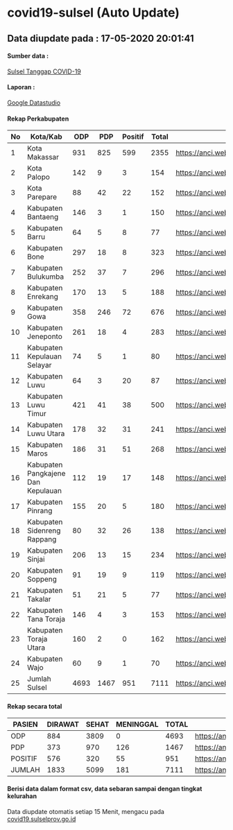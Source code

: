 
# covid19-sulsel (Auto Update)

## Data diupdate pada : 17-05-2020 20:01:41

#### Sumber data :
[Sulsel Tanggap COVID-19](https://covid19.sulselprov.go.id)

#### Laporan :
[Google Datastudio](https://datastudio.google.com/s/jythWGc1j4w)

#### Rekap Perkabupaten 
|No|Kota/Kab|ODP|PDP|Positif|Total|Link|
| --- | --- | --- | --- | --- | --- | --- |
|1|Kota Makassar|931|825|599|2355|https://anci.web.id/cor/kota_makassar|
|2|Kota Palopo|142|9|3|154|https://anci.web.id/cor/kota_palopo|
|3|Kota Parepare|88|42|22|152|https://anci.web.id/cor/kota_parepare|
|4|Kabupaten Bantaeng|146|3|1|150|https://anci.web.id/cor/kabupaten_bantaeng|
|5|Kabupaten Barru|64|5|8|77|https://anci.web.id/cor/kabupaten_barru|
|6|Kabupaten Bone|297|18|8|323|https://anci.web.id/cor/kabupaten_bone|
|7|Kabupaten Bulukumba|252|37|7|296|https://anci.web.id/cor/kabupaten_bulukumba|
|8|Kabupaten Enrekang|170|13|5|188|https://anci.web.id/cor/kabupaten_enrekang|
|9|Kabupaten Gowa|358|246|72|676|https://anci.web.id/cor/kabupaten_gowa|
|10|Kabupaten Jeneponto|261|18|4|283|https://anci.web.id/cor/kabupaten_jeneponto|
|11|Kabupaten Kepulauan Selayar|74|5|1|80|https://anci.web.id/cor/kabupaten_kepulauan_selayar|
|12|Kabupaten Luwu|64|3|20|87|https://anci.web.id/cor/kabupaten_luwu|
|13|Kabupaten Luwu Timur|421|41|38|500|https://anci.web.id/cor/kabupaten_luwu_timur|
|14|Kabupaten Luwu Utara|178|32|31|241|https://anci.web.id/cor/kabupaten_luwu_utara|
|15|Kabupaten Maros|186|31|51|268|https://anci.web.id/cor/kabupaten_maros|
|16|Kabupaten Pangkajene Dan Kepulauan|112|19|17|148|https://anci.web.id/cor/kabupaten_pangkajene_dan_kepulauan|
|17|Kabupaten Pinrang|155|20|5|180|https://anci.web.id/cor/kabupaten_pinrang|
|18|Kabupaten Sidenreng Rappang|80|32|26|138|https://anci.web.id/cor/kabupaten_sidenreng_rappang|
|19|Kabupaten Sinjai|206|13|15|234|https://anci.web.id/cor/kabupaten_sinjai|
|20|Kabupaten Soppeng|91|19|9|119|https://anci.web.id/cor/kabupaten_soppeng|
|21|Kabupaten Takalar|51|21|5|77|https://anci.web.id/cor/kabupaten_takalar|
|22|Kabupaten Tana Toraja|146|4|3|153|https://anci.web.id/cor/kabupaten_tana_toraja|
|23|Kabupaten Toraja Utara|160|2|0|162|https://anci.web.id/cor/kabupaten_toraja_utara|
|24|Kabupaten Wajo|60|9|1|70|https://anci.web.id/cor/kabupaten_wajo|
|25|Jumlah Sulsel|4693|1467|951|7111|https://anci.web.id/cor/jumlah_sulsel|

#### Rekap secara total

| PASIEN | DIRAWAT | SEHAT | MENINGGAL | TOTAL | LINK |
| ---- | -------- | ---- | ---- |  ---- | ---- |
| ODP | 884 | 3809 | 0 | 4693 | https://anci.web.id/cor/odp_detail.html |
| PDP | 373 | 970 | 126 | 1467 | https://anci.web.id/cor/pdp_detail.html |
| POSITIF | 576 | 320 | 55 | 951 | https://anci.web.id/cor/positif_detail.html |
| JUMLAH | 1833 | 5099 | 181 | 7111 | https://anci.web.id/cor/jumlah_sulsel/ |

 
#### Berisi data dalam format csv, data sebaran sampai dengan tingkat kelurahan

Data diupdate otomatis setiap 15 Menit, mengacu pada [covid19.sulselprov.go.id](https://covid19.sulselprov.go.id)


